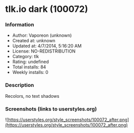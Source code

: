 # tlk.io dark (100072)

### Information
- Author: Vaporeon (unknown)
- Created at: unknown
- Updated at: 4/7/2014, 5:16:20 AM
- License: NO-REDISTRIBUTION
- Category: tlk
- Rating: undefined
- Total installs: 84
- Weekly installs: 0


### Description
Recolors, no text shadows


### Screenshots (links to userstyles.org)
![https://userstyles.org/style_screenshots/100072_after.png](https://userstyles.org/style_screenshots/100072_after.png)


